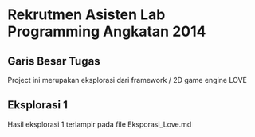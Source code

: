 # Rekrutmen Asisten Lab Programming Angkatan 2014

## Garis Besar Tugas
Project ini merupakan eksplorasi dari framework / 2D game engine LOVE

## Eksplorasi 1
Hasil eksplorasi 1 terlampir pada file Eksporasi_Love.md
